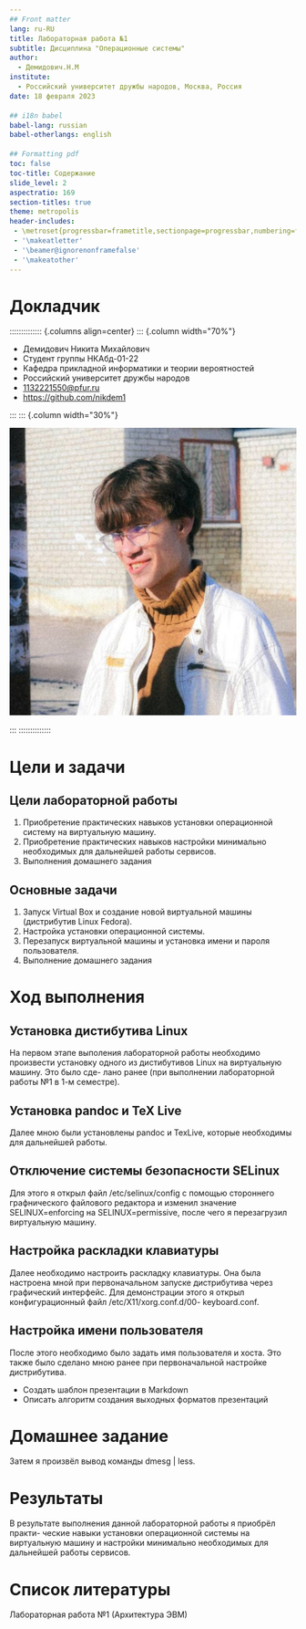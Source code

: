 ```yaml
---
## Front matter
lang: ru-RU
title: Лабораторная работа №1
subtitle: Дисциплина "Операционные системы"
author:
  - Демидович.Н.М
institute:
  - Российский университет дружбы народов, Москва, Россия
date: 18 февраля 2023

## i18n babel
babel-lang: russian
babel-otherlangs: english

## Formatting pdf
toc: false
toc-title: Содержание
slide_level: 2
aspectratio: 169
section-titles: true
theme: metropolis
header-includes:
 - \metroset{progressbar=frametitle,sectionpage=progressbar,numbering=fraction}
 - '\makeatletter'
 - '\beamer@ignorenonframefalse'
 - '\makeatother'
---
```


# Докладчик

:::::::::::::: {.columns align=center}
::: {.column width="70%"}

  * Демидович Никита Михайлович
  * Студент группы НКАбд-01-22
  * Кафедра прикладной информатики и теории вероятностей
  * Российский университет дружбы народов
  * [1132221550@pfur.ru](mailto:1132221550@pfur.ru)
  * <https://github.com/nikdem1>

:::
::: {.column width="30%"}

![](./image/kulyabov.jpg)

:::
::::::::::::::

# Цели и задачи

## Цели лабораторной работы

1. Приобретение практических навыков установки операционной систему на виртуальную машину.
2. Приобретение практических навыков настройки минимально необходимых для дальнейшей работы сервисов.
3. Выполнения домашнего задания

## Основные задачи

1. Запуск Virtual Box и создание новой виртуальной машины (дистрибутив Linux Fedora).
2. Настройка установки операционной системы.
3. Перезапуск виртуальной машины и установка имени и пароля пользователя.
4. Выполнение домашнего задания

# Ход выполнения

## Установка дистибутива Linux

На первом этапе выполения лабораторной работы необходимо произвести
установку одного из дистибутивов Linux на виртуальную машину. Это было сде-
лано ранее (при выполнении лабораторной работы №1 в 1-м семестре).

## Установка pandoc и TeX Live

Далее мною были установлены pandoc и TexLive, которые необходимы для
дальнейшей работы.

## Отключение системы безопасности SELinux

Для этого я открыл файл
/etc/selinux/config с помощью стороннего графнического файлового редактора
и изменил значение SELINUX=enforcing на SELINUX=permissive, после чего я
перезагрузил виртуальную машину.

## Настройка раскладки клавиатуры

Далее необходимо настроить раскладку клавиатуры. Она была настроена мной
при первоначальном запуске дистрибутива через графический интерфейс. Для
демонстрации этого я открыл конфигурационный файл /etc/X11/xorg.conf.d/00-
keyboard.conf.

## Настройка имени пользователя

После этого необходимо было задать имя пользователя и хоста. Это также было
сделано мною ранее при первоначальной настройке дистрибутива.

- Создать шаблон презентации в Markdown
- Описать алгоритм создания выходных форматов презентаций

# Домашнее задание

Затем я произвёл вывод команды dmesg | less.

# Результаты

В результате выполнения данной лабораторной работы я приобрёл практи-
ческие навыки установки операционной системы на виртуальную машину и
настройки минимально необходимых для дальнейшей работы сервисов.

# Список литературы

Лабораторная работа №1 (Архитектура ЭВМ)
